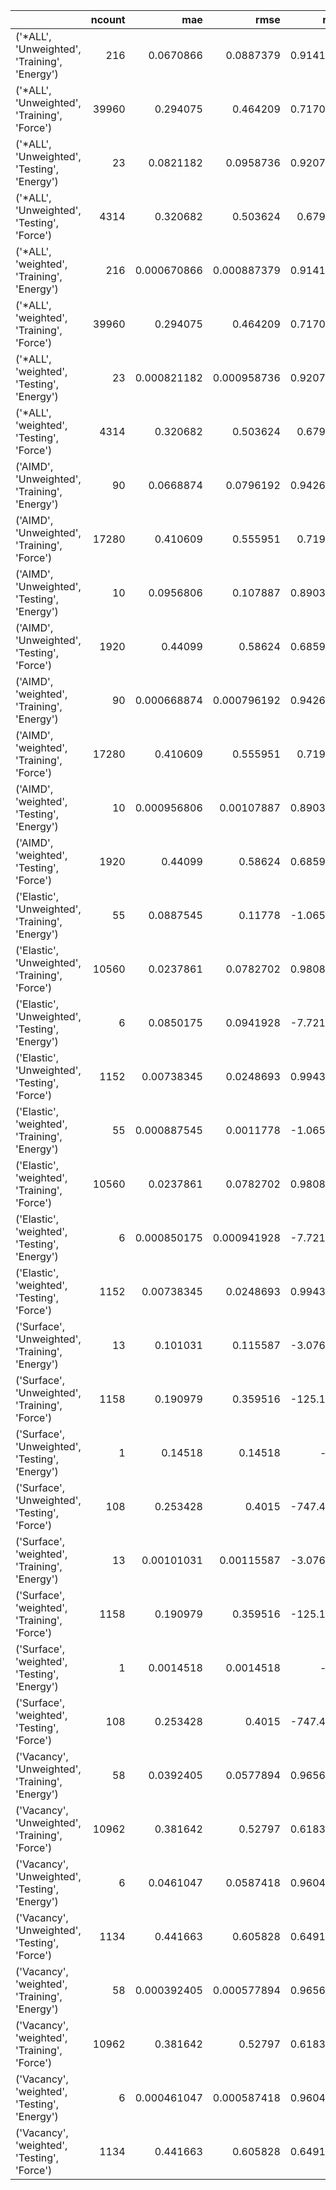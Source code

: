 |                                                 |   ncount |         mae |        rmse |         rsq |
|:------------------------------------------------|---------:|------------:|------------:|------------:|
| ('*ALL', 'Unweighted', 'Training', 'Energy')    |      216 | 0.0670866   | 0.0887379   |    0.914117 |
| ('*ALL', 'Unweighted', 'Training', 'Force')     |    39960 | 0.294075    | 0.464209    |    0.717022 |
| ('*ALL', 'Unweighted', 'Testing', 'Energy')     |       23 | 0.0821182   | 0.0958736   |    0.920701 |
| ('*ALL', 'Unweighted', 'Testing', 'Force')      |     4314 | 0.320682    | 0.503624    |    0.67953  |
| ('*ALL', 'weighted', 'Training', 'Energy')      |      216 | 0.000670866 | 0.000887379 |    0.914117 |
| ('*ALL', 'weighted', 'Training', 'Force')       |    39960 | 0.294075    | 0.464209    |    0.717022 |
| ('*ALL', 'weighted', 'Testing', 'Energy')       |       23 | 0.000821182 | 0.000958736 |    0.920701 |
| ('*ALL', 'weighted', 'Testing', 'Force')        |     4314 | 0.320682    | 0.503624    |    0.67953  |
| ('AIMD', 'Unweighted', 'Training', 'Energy')    |       90 | 0.0668874   | 0.0796192   |    0.942663 |
| ('AIMD', 'Unweighted', 'Training', 'Force')     |    17280 | 0.410609    | 0.555951    |    0.71965  |
| ('AIMD', 'Unweighted', 'Testing', 'Energy')     |       10 | 0.0956806   | 0.107887    |    0.890329 |
| ('AIMD', 'Unweighted', 'Testing', 'Force')      |     1920 | 0.44099     | 0.58624     |    0.685908 |
| ('AIMD', 'weighted', 'Training', 'Energy')      |       90 | 0.000668874 | 0.000796192 |    0.942663 |
| ('AIMD', 'weighted', 'Training', 'Force')       |    17280 | 0.410609    | 0.555951    |    0.71965  |
| ('AIMD', 'weighted', 'Testing', 'Energy')       |       10 | 0.000956806 | 0.00107887  |    0.890329 |
| ('AIMD', 'weighted', 'Testing', 'Force')        |     1920 | 0.44099     | 0.58624     |    0.685908 |
| ('Elastic', 'Unweighted', 'Training', 'Energy') |       55 | 0.0887545   | 0.11778     |   -1.06516  |
| ('Elastic', 'Unweighted', 'Training', 'Force')  |    10560 | 0.0237861   | 0.0782702   |    0.980814 |
| ('Elastic', 'Unweighted', 'Testing', 'Energy')  |        6 | 0.0850175   | 0.0941928   |   -7.72154  |
| ('Elastic', 'Unweighted', 'Testing', 'Force')   |     1152 | 0.00738345  | 0.0248693   |    0.994398 |
| ('Elastic', 'weighted', 'Training', 'Energy')   |       55 | 0.000887545 | 0.0011778   |   -1.06516  |
| ('Elastic', 'weighted', 'Training', 'Force')    |    10560 | 0.0237861   | 0.0782702   |    0.980814 |
| ('Elastic', 'weighted', 'Testing', 'Energy')    |        6 | 0.000850175 | 0.000941928 |   -7.72154  |
| ('Elastic', 'weighted', 'Testing', 'Force')     |     1152 | 0.00738345  | 0.0248693   |    0.994398 |
| ('Surface', 'Unweighted', 'Training', 'Energy') |       13 | 0.101031    | 0.115587    |   -3.07628  |
| ('Surface', 'Unweighted', 'Training', 'Force')  |     1158 | 0.190979    | 0.359516    | -125.181    |
| ('Surface', 'Unweighted', 'Testing', 'Energy')  |        1 | 0.14518     | 0.14518     | -inf        |
| ('Surface', 'Unweighted', 'Testing', 'Force')   |      108 | 0.253428    | 0.4015      | -747.414    |
| ('Surface', 'weighted', 'Training', 'Energy')   |       13 | 0.00101031  | 0.00115587  |   -3.07628  |
| ('Surface', 'weighted', 'Training', 'Force')    |     1158 | 0.190979    | 0.359516    | -125.181    |
| ('Surface', 'weighted', 'Testing', 'Energy')    |        1 | 0.0014518   | 0.0014518   | -inf        |
| ('Surface', 'weighted', 'Testing', 'Force')     |      108 | 0.253428    | 0.4015      | -747.414    |
| ('Vacancy', 'Unweighted', 'Training', 'Energy') |       58 | 0.0392405   | 0.0577894   |    0.965683 |
| ('Vacancy', 'Unweighted', 'Training', 'Force')  |    10962 | 0.381642    | 0.52797     |    0.618319 |
| ('Vacancy', 'Unweighted', 'Testing', 'Energy')  |        6 | 0.0461047   | 0.0587418   |    0.960479 |
| ('Vacancy', 'Unweighted', 'Testing', 'Force')   |     1134 | 0.441663    | 0.605828    |    0.649146 |
| ('Vacancy', 'weighted', 'Training', 'Energy')   |       58 | 0.000392405 | 0.000577894 |    0.965683 |
| ('Vacancy', 'weighted', 'Training', 'Force')    |    10962 | 0.381642    | 0.52797     |    0.618319 |
| ('Vacancy', 'weighted', 'Testing', 'Energy')    |        6 | 0.000461047 | 0.000587418 |    0.960479 |
| ('Vacancy', 'weighted', 'Testing', 'Force')     |     1134 | 0.441663    | 0.605828    |    0.649146 |